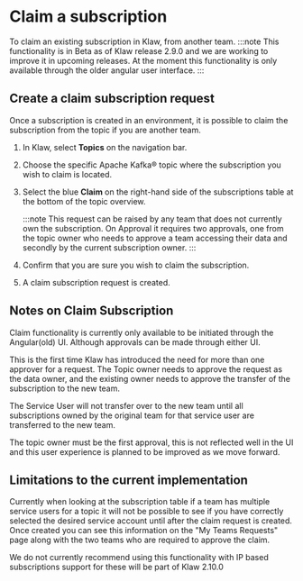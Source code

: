 # Claim a subscription

To claim an existing subscription in Klaw, from another team.
:::note
This functionality is in Beta as of Klaw release 2.9.0 and we are working to improve it in upcoming releases.
At the moment this functionality is only available through the older angular user interface.
:::

## Create a claim subscription request

Once a subscription is created in an environment, it is possible to
claim the subscription from the topic if you are another team.

1. In Klaw, select **Topics** on the navigation bar.
2. Choose the specific Apache Kafka® topic where the subscription you wish to
   claim is located.
3. Select the blue **Claim** on the right-hand side of the subscriptions table at the bottom of the topic overview.

   :::note
   This request can be raised by any team that does not currently own the subscription.
   On Approval it requires two approvals, one from the topic owner who needs to approve a team accessing their data
   and secondly by the current subscription owner.
   :::

4. Confirm that you are sure you wish to claim the subscription.
5. A claim subscription request is created.

## Notes on Claim Subscription

Claim functionality is currently only available to be initiated through the Angular(old) UI. Although approvals can be made through either UI.

This is the first time Klaw has introduced the need for more than one approver for a request.
The Topic owner needs to approve the request as the data owner, and the existing owner needs to approve the transfer of the subscription to the new team.

The Service User will not transfer over to the new team until all subscriptions owned by the original team for that service user are transferred to the new team.

The topic owner must be the first approval, this is not reflected well in the UI and this user experience is planned to be improved as we move forward.

## Limitations to the current implementation

Currently when looking at the subscription table if a team has multiple service users for a topic it will not be possible to see if you have correctly selected the desired service account until after the claim request is created.
Once created you can see this information on the "My Teams Requests" page along with the two teams who are required to approve the claim.

We do not currently recommend using this functionality with IP based subscriptions support for these will be part of Klaw 2.10.0
